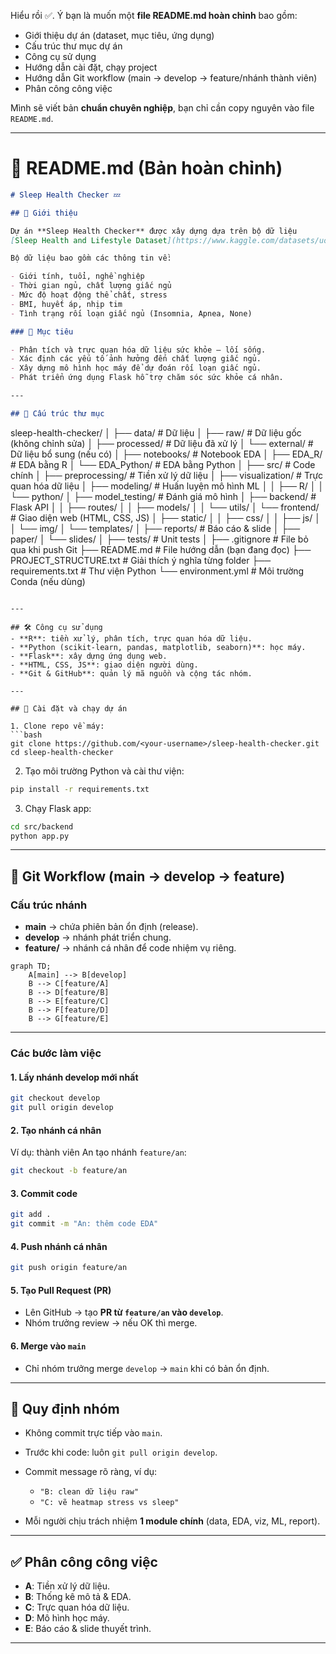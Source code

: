 Hiểu rồi ✅. Ý bạn là muốn một **file README.md hoàn chỉnh** bao gồm:

- Giới thiệu dự án (dataset, mục tiêu, ứng dụng)
- Cấu trúc thư mục dự án
- Công cụ sử dụng
- Hướng dẫn cài đặt, chạy project
- Hướng dẫn Git workflow (main → develop → feature/nhánh thành viên)
- Phân công công việc

Mình sẽ viết bản **chuẩn chuyên nghiệp**, bạn chỉ cần copy nguyên vào file `README.md`.

---

# 📑 README.md (Bản hoàn chỉnh)

```markdown
# Sleep Health Checker 💤

## 📌 Giới thiệu

Dự án **Sleep Health Checker** được xây dựng dựa trên bộ dữ liệu  
[Sleep Health and Lifestyle Dataset](https://www.kaggle.com/datasets/uom190346a/sleep-health-and-lifestyle-dataset).

Bộ dữ liệu bao gồm các thông tin về:

- Giới tính, tuổi, nghề nghiệp
- Thời gian ngủ, chất lượng giấc ngủ
- Mức độ hoạt động thể chất, stress
- BMI, huyết áp, nhịp tim
- Tình trạng rối loạn giấc ngủ (Insomnia, Apnea, None)

### 🎯 Mục tiêu

- Phân tích và trực quan hóa dữ liệu sức khỏe – lối sống.
- Xác định các yếu tố ảnh hưởng đến chất lượng giấc ngủ.
- Xây dựng mô hình học máy để dự đoán rối loạn giấc ngủ.
- Phát triển ứng dụng Flask hỗ trợ chăm sóc sức khỏe cá nhân.

---

## 📂 Cấu trúc thư mục
```

sleep-health-checker/
│
├── data/ # Dữ liệu
│ ├── raw/ # Dữ liệu gốc (không chỉnh sửa)
│ ├── processed/ # Dữ liệu đã xử lý
│ └── external/ # Dữ liệu bổ sung (nếu có)
│
├── notebooks/ # Notebook EDA
│ ├── EDA_R/ # EDA bằng R
│ └── EDA_Python/ # EDA bằng Python
│
├── src/ # Code chính
│ ├── preprocessing/ # Tiền xử lý dữ liệu
│ ├── visualization/ # Trực quan hóa dữ liệu
│ ├── modeling/ # Huấn luyện mô hình ML
│ │ ├── R/
│ │ └── python/
│ ├── model_testing/ # Đánh giá mô hình
│ ├── backend/ # Flask API
│ │ ├── routes/
│ │ ├── models/
│ │ └── utils/
│ └── frontend/ # Giao diện web (HTML, CSS, JS)
│ ├── static/
│ │ ├── css/
│ │ ├── js/
│ │ └── img/
│ └── templates/
│
├── reports/ # Báo cáo & slide
│ ├── paper/
│ └── slides/
│
├── tests/ # Unit tests
│
├── .gitignore # File bỏ qua khi push Git
├── README.md # File hướng dẫn (bạn đang đọc)
├── PROJECT_STRUCTURE.txt # Giải thích ý nghĩa từng folder
├── requirements.txt # Thư viện Python
└── environment.yml # Môi trường Conda (nếu dùng)

````

---

## 🛠️ Công cụ sử dụng
- **R**: tiền xử lý, phân tích, trực quan hóa dữ liệu.
- **Python (scikit-learn, pandas, matplotlib, seaborn)**: học máy.
- **Flask**: xây dựng ứng dụng web.
- **HTML, CSS, JS**: giao diện người dùng.
- **Git & GitHub**: quản lý mã nguồn và cộng tác nhóm.

---

## 🚀 Cài đặt và chạy dự án

1. Clone repo về máy:
```bash
git clone https://github.com/<your-username>/sleep-health-checker.git
cd sleep-health-checker
````

2. Tạo môi trường Python và cài thư viện:

```bash
pip install -r requirements.txt
```

3. Chạy Flask app:

```bash
cd src/backend
python app.py
```

---

## 🌳 Git Workflow (main → develop → feature)

### Cấu trúc nhánh

- **main** → chứa phiên bản ổn định (release).
- **develop** → nhánh phát triển chung.
- **feature/<ten-thanh-vien>** → nhánh cá nhân để code nhiệm vụ riêng.

```mermaid
graph TD;
    A[main] --> B[develop]
    B --> C[feature/A]
    B --> D[feature/B]
    B --> E[feature/C]
    B --> F[feature/D]
    B --> G[feature/E]
```

---

### Các bước làm việc

#### 1. Lấy nhánh develop mới nhất

```bash
git checkout develop
git pull origin develop
```

#### 2. Tạo nhánh cá nhân

Ví dụ: thành viên An tạo nhánh `feature/an`:

```bash
git checkout -b feature/an
```

#### 3. Commit code

```bash
git add .
git commit -m "An: thêm code EDA"
```

#### 4. Push nhánh cá nhân

```bash
git push origin feature/an
```

#### 5. Tạo Pull Request (PR)

- Lên GitHub → tạo **PR từ `feature/an` vào `develop`**.
- Nhóm trưởng review → nếu OK thì merge.

#### 6. Merge vào `main`

- Chỉ nhóm trưởng merge `develop` → `main` khi có bản ổn định.

---

## 📅 Quy định nhóm

- Không commit trực tiếp vào `main`.
- Trước khi code: luôn `git pull origin develop`.
- Commit message rõ ràng, ví dụ:

  - `"B: clean dữ liệu raw"`
  - `"C: vẽ heatmap stress vs sleep"`

- Mỗi người chịu trách nhiệm **1 module chính** (data, EDA, viz, ML, report).

---

## ✅ Phân công công việc

- **A**: Tiền xử lý dữ liệu.
- **B**: Thống kê mô tả & EDA.
- **C**: Trực quan hóa dữ liệu.
- **D**: Mô hình học máy.
- **E**: Báo cáo & slide thuyết trình.

---
